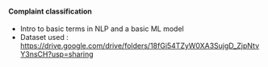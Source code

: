  #### Complaint classification 
- Intro to basic terms in NLP and a basic ML model
- Dataset used : https://drive.google.com/drive/folders/18fGi54TZyW0XA3SujgD_ZjpNtvY3nsCH?usp=sharing
